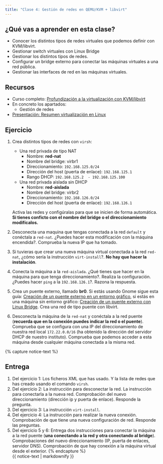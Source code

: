 ```yaml
---
title: "Clase 4: Gestión de redes en QEMU/KVM + libvirt"
---
```


## ¿Qué vas a aprender en esta clase?

* Conocer los distintos tipos de redes virtuales que podemos definir con KVM/libvirt.
* Gestionar switch virtuales con Linux Bridge
* Gestionar los distintos tipos de redes.
* Configurar un bridge externo para conectar las máquinas virtuales a una red pública.
* Gestionar las interfaces de red en las máquinas virtuales.

## Recursos

* Curso completo: [Profundización a la virtualización con KVM/libvirt](https://github.com/josedom24/curso_kvm_ow/blob/main/curso2)
* En concreto los apartados:
  * Gestión de redes
* [Presentación: Resumen virtualización en Linux](https://fp.josedomingo.org/sri/pdf/resumen_virtualizacion.pdf)

## Ejercicio

1. Crea distintos tipos de redes con `virsh`:
	* Una red privada de tipo NAT
		* Nombre: **red-nat**
		* Nombre del bridge: virbr1
		* Direccionamiento: `192.168.125.0/24`
		* Dirección del host (puerta de enlace): `192.168.125.1`
		* Rango DHCP: `192.168.125.2  - 192.168.125.100`
	* Una red privada aislada sin DHCP
		* Nombre: **red-aislada**
		* Nombre del bridge: virbr2
		* Direccionamiento: `192.168.126.0/24`
		* Dirección del host (puerta de enlace): `192.168.126.1`

	Activa las redes y configúralas para que se inicien de forma automática. **Si tienes conficto con el nombre del bridge o el direccionamiento modifícalos.**

2. Desconecta una maquina que tengas conectada a la red `default` y conéctala a `red-nat`. ¿Puedes hacer esta modificación con la máquina encendida?. Comprueba la nueva IP que ha tomado.
3. Si tuvieras que crear una nueva máquina virtual conectada a la red `red-nat`, ¿cómo sería la instrucción `virt-install`?. **No hay que hacer la instalación**.
4. Conecta la máquina a la `red-aislada`. ¿Qué tienes que hacer en la máquina para que tenga direccionamiento?. Realiza la configuración. ¿Puedes hacer `ping` a la `192.168.126.1`?. Razona la respuesta.
5. Crea un puente externo, llamado **br0**. Si estás usando Gnome sigue esta guía: [Creación de un puente externo en un entorno gráfico](https://github.com/josedom24/curso_kvm_ow/blob/main/curso1/contenidos/unidad06/clase3.md), si estás en una máquina sin entorno gráfico: [Creación de un puente externo con Linux Bridge](https://github.com/josedom24/curso_kvm_ow/blob/main/curso2/contenidos/unidad06/clase4.md). Crea una red de tipo puente con libvirt.
6. Desconecta la máquina de la `red-nat` y conéctala a la red puente (**recuerda que en la conexión puedes indicar la red o el puente**). Comprueba que se configura con una IP del direccionamiento de nuestra red local `172.22.0.0/16` (ha obtenido la dirección del servidor DHCP de nuestro instituto). Comprueba que podemos acceder a esta máquina desde cualquier máquina conectada a la misma red.

{% capture notice-text %}
## Entrega

1. Del ejercicio 1: Los ficheros XML que has usado. Y la lista de redes que has creado usando el comando `virsh`.
2. Del ejercicio 2: La instrucción para desconectar la red. La instrucción para conectarla a la nueva red. Comprobación del nuevo direccionamiento (dirección ip y puerta de enlace). Responde la pregunta.
3. Del ejercicio 3: La instrucción `virt-install`.
4. Del ejercicio 4: La instrucción para realizar la nueva conexión. Comprobación de que tiene una nueva configuración de red. Responde las preguntas.
5. Del ejercicio 5 y 6: Entrega dos instrucciones para conectar la máquina a la red puente (**una conectando a la red y otra conectando al bridge**). Comprobaciones del nuevo direccionamiento (IP, puerta de enlaces, servidor DNS). Comprobación de que hay conexión a la máquina virtual desde el exterior.
{% endcapture %}<div class="notice--info">{{ notice-text | markdownify }}</div>